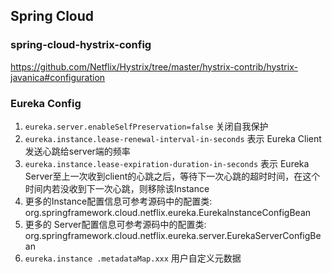 ## Spring Cloud

### spring-cloud-hystrix-config
https://github.com/Netflix/Hystrix/tree/master/hystrix-contrib/hystrix-javanica#configuration

### Eureka Config
1. `eureka.server.enableSelfPreservation=false` 关闭自我保护
2. `eureka.instance.lease-renewal-interval-in-seconds` 表示 Eureka Client发送心跳给server端的频率
3. `eureka.instance.lease-expiration-duration-in-seconds` 表示 Eureka Server至上一次收到client的心跳之后，等待下一次心跳的超时时间，在这个时间内若没收到下一次心跳，则移除该Instance
4. 更多的Instance配置信息可参考源码中的配置类: org.springframework.cloud.netflix.eureka.EurekalnstanceConfigBean
5. 更多的 Server配置信息可参考源码中的配置类: org.springframework.cloud.netflix.eureka.server.EurekaServerConfigBean
6. `eureka.instance .metadataMap.xxx` 用户自定义元数据
